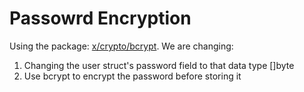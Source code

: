 # Passowrd Encryption

<!-- markdownlint-disable -->

Using the package: <a href="https://golang.org/x/crypto/bcrypt">x/crypto/bcrypt</a>. We are changing:

<ol>
    <li>Changing the user struct's password field to that data type []byte</li>
    <li>Use bcrypt to encrypt the password before storing it</li> 
</ol>
